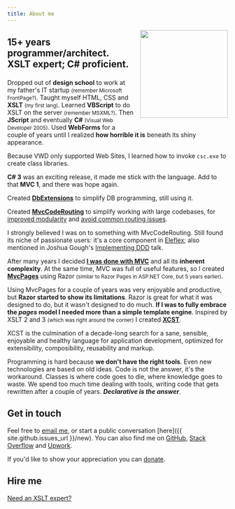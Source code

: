 ```yaml
---
title: About me
---
```


<img src="{{ site.github.owner_gravatar_url }}" style="clear: right; float: right; margin-bottom: 1em; margin-left: 1em;" width="200" height="200"/>

<h2 markdown="1">

**15+ years** programmer/architect.  
**XSLT** expert; **C#** proficient.

</h2>

Dropped out of **design school** to work at my father's IT startup <small>(remember Microsoft FrontPage?)</small>. Taught myself HTML, CSS and **XSLT** <small>(my first lang)</small>. Learned **VBScript** to do XSLT on the server <small>(remember MSXML?)</small>. Then **JScript** and eventually **C#** <small>(Visual Web Developer 2005)</small>. Used **WebForms** for a couple of years until I realized **how horrible it is** beneath its shiny appearance.

<div class="note" markdown="1">

Because VWD only supported Web Sites, I learned how to invoke `csc.exe` to create class libraries.

</div>

**C# 3** was an exciting release, it made me stick with the language. Add to that **MVC 1**, and there was hope again.  

Created **[DbExtensions](https://maxtoroq.github.io/DbExtensions/)** to simplify DB programming, still using it.  

Created **[MvcCodeRouting](https://github.com/maxtoroq/MvcCodeRouting)** to simplify working with large codebases, for [improved modularity](https://maxtoroq.github.io/2013/02/aspnet-mvc-workflow-per-controller.html) and [avoid common routing issues](https://maxtoroq.github.io/2014/02/why-aspnet-mvc-routing-sucks.html).  

<div class="note" markdown="1">

I strongly believed I was on to something with MvcCodeRouting. Still found its niche of passionate users: it's a core component in [Eleflex](https://github.com/ProductionReady/Eleflex/blob/9e285d9/V3.0/Documentation/Eleflex%20V3%20Design.pdf); also mentioned in Joshua Gough's [Implementing DDD](https://docs.google.com/presentation/d/1dNRuDwVIOApuLVrdjy0cKCSL7F5gHa2ecUsnnm3cZFo/edit#slide=id.gbbed5dc7_056) talk.

</div>

After many years I decided **[I was done with MVC](https://maxtoroq.github.io/2015/06/nomvc.html)** and all its **inherent complexity**. At the same time, MVC was full of useful features, so I created **[MvcPages](https://maxtoroq.github.io/2012/11/mvcpages-aspnet-mvc-without-routes-and-controllers.html)** using Razor <small>(similar to Razor Pages in ASP.NET Core, but 5 years earlier)</small>.

Using MvcPages for a couple of years was very enjoyable and productive, but **Razor started to show its limitations**. Razor is great for what it was designed to do, but it wasn't designed to do much. **If I was to fully embrace the *pages* model I needed more than a simple template engine**. Inspired by XSLT 2 and 3 <small>(which was right around the corner)</small> I created **[XCST](https://maxtoroq.github.io/XCST/)**.

XCST is the culmination of a decade-long search for a sane, sensible, enjoyable and healthy language for application development, optimized for extensibility, composibility, reusability and markup.

Programming is hard because **we don't have the right tools**. Even new technologies are based on old ideas. Code is not the answer, it's the workaround. Classes is where code goes to die, where knowledge goes to waste. We spend too much time dealing with tools, writing code that gets rewritten after a couple of years. ***Declarative is the answer***.

Get in touch
------------
Feel free to [email me](mailto:maxtoroq@gmail.com), or start a public conversation [here]({{ site.github.issues_url }}/new). You can also find me on [GitHub](https://github.com/maxtoroq), [Stack Overflow](http://stackoverflow.com/users/39923) and [Upwork](https://www.upwork.com/freelancers/~013968c95eab35c636).

If you'd like to show your appreciation you can [donate](donate.html).

Hire me
-------
[Need an XSLT expert?](/p/XSLT-Expert-for-hire.html)
